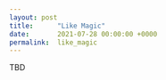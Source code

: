 ```yaml
---
layout: post
title:      "Like Magic"
date:       2021-07-28 00:00:00 +0000
permalink:  like_magic
---
```



TBD


